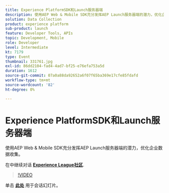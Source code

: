 ```yaml
---
title: Experience PlatformSDK和Launch服务器端
description: 使用AEP Web & Mobile SDK充分发挥AEP Launch服务器端的潜力，优化企业数据收集。 此会话作为Adobe Developers Live内容活动的一部分提供。
solution: Data Collection
product: experience platform
sub-product: launch
feature: Developer Tools, APIs
topic: Development, Mobile
role: Developer
level: Intermediate
kt: 7179
type: Event
thumbnail: 331761.jpg
exl-id: 86dd2104-fad4-4ad7-bf25-e76efa753a5d
duration: 1612
source-git-commit: 07a0a88da92652a6f07f65ba369e17cfe85fdafd
workflow-type: tm+mt
source-wordcount: '82'
ht-degree: 0%

---
```


# Experience PlatformSDK和Launch服务器端

使用AEP Web &amp; Mobile SDK充分发挥AEP Launch服务器端的潜力，优化企业数据收集。

在中继续对话 **[Experience League社区](https://adobe.ly/36Yd3v6)**.

>[!VIDEO](https://video.tv.adobe.com/v/331761/?quality=12&learn=on&hidetitle=true)

单击 **[此处](/help/adobe-developers-live/assets/experience-platform-sdk-launch.pdf)** 用于会话幻灯片。
